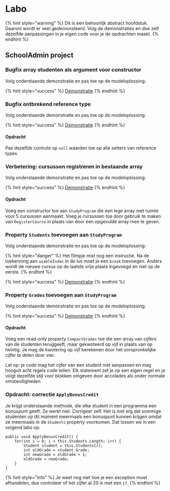# Labo

{% hint style="warning" %}
Dit is een behoorlijk abstract hoofdstuk. Daarom wordt er veel gedemonsteerd. Volg de demonstraties en doe zelf dezelfde aanpassingen in je eigen code voor je de opdrachten maakt.
{% endhint %}

## SchoolAdmin project

### Bugfix array studenten als argument voor constructor

Volg onderstaande demonstratie en pas toe op de modeloplossing:

{% hint style="success" %}
[Demonstratie](https://youtu.be/yY30nsUMMtE)
{% endhint %}

### Bugfix ontbrekend reference type

Volg onderstaande demonstratie en pas toe op de modeloplossing:

{% hint style="success" %}
[Demonstratie](https://youtu.be/ozZwxgWOjIM)
{% endhint %}

#### Opdracht

Pas dezelfde controle op `null` waarden toe op alle setters van reference types.

### Verbetering: cursussen registreren in bestaande array

Volg onderstaande demonstratie en pas toe op de modeloplossing:

{% hint style="success" %}
[Demonstratie](https://youtu.be/56Kp2LviIsg)
{% endhint %}

#### Opdracht

Voeg een constructor toe aan `StudyProgram` die een lege array met ruimte voor 5 cursussen aanmaakt. Voeg je cursussen toe door gebruik te maken van `RegisterCourse` in plaats van door een opgevulde array mee te geven.

### Property `Students` toevoegen aan `StudyProgram`

Volg onderstaande demonstratie en pas toe op de modeloplossing:

{% hint style="danger" %}
Het filmpje mist nog een instructie. Na de toekenning aan `usableIndex` in de lus moet je een `break` toevoegen. Anders wordt de nieuwe cursus op de laatste vrije plaats ingevoegd en niet op de eerste.
{% endhint %}

{% hint style="success" %}
[Demonstratie](https://youtu.be/M2VGxVpZDsY)
{% endhint %}

### Property `Grades` toevoegen aan `StudyProgram`

Volg onderstaande demonstratie en pas toe op de modeloplossing:

{% hint style="success" %}
[Demonstratie](https://youtu.be/UuM0XN0xFE8)
{% endhint %}

#### Opdracht

Voeg een read-only property `CompactGrades` toe die een array van cijfers van de studenten teruggeeft, maar gekwoteerd op vijf in plaats van op twintig. Je mag de kwotering op vijf berekenen door het oorspronkelijke cijfer te delen door vier.

Let op: je code mag het cijfer van een student niet aanpassen en mag hooguit acht regels code tellen. Elk statement zet je op een eigen regel en je volgt dezelfde stijl voor blokken omgeven door accolades als onder normale omstandigheden.

### Opdracht: correctie `ApplyBonusCredit`

Je krijgt onderstaande methode, die elke student in een programma een bonuspunt geeft. Ze werkt niet. Corrigeer zelf. Het is niet erg dat sommige studenten op dit moment meermaals een bonuspunt kunnen krijgen omdat ze meermaals in de `Students` property voorkomen. Dat lossen we in een volgend labo op.

```text
public void ApplyBonusCredit() {
    for(int i = 0; i < this.Students.Length; i++) {
        Student student = this.Students[i];
        int oldGrade = student.Grade;
        int newGrade = oldGrade + 1;
        oldGrade = newGrade;
    }
}
```

{% hint style="info" %}
Je weet nog niet hoe je een exception moet afhandelen, dus controleer of het cijfer al 20 is met een `if`.
{% endhint %}


